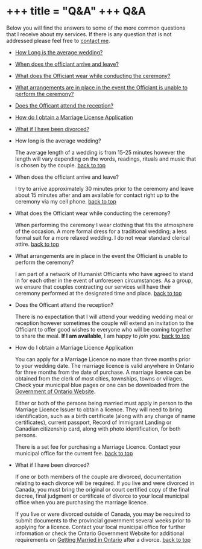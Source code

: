 +++
title = "Q&A"
+++
Q&A
===

Below you will find the answers to some of the more common questions that I receive about my services. If there is any question that is not addressed please feel free to [contact me](http://shawnsworld.ca/cms/ldc/contact-me/).

*   [How Long is the average wedding?](#How_Long_is_the_average_wedding)
*   [When does the officiant arrive and leave?](#When_does_the_officiant_arrive_)
*   [What does the Officiant wear while conducting the ceremony?](#What_does_the_Officiant_wear_wh)
*   [What arrangements are in place in the event the Officiant is unable to perform the ceremony?](#What_arrangements_are_in_place_)
*   [Does the Officant attend the reception?](#Does_the_Officant_attend_the_re)
*   [How do I obtain a Marriage License Application](#How_do_I_obtain_a_Marriage_Lice)
*   [What if I have been divorced?](#What_if_I_have_been_divorced)

*   How long is the average wedding?
    
    The average length of a wedding is from 15-25 minutes however the length will vary depending on the words, readings, rituals and music that is chosen by the couple. [back to top](#How_Long_is_the_average_wedding_top)
    
*   When does the officiant arrive and leave?
    
    I try to arrive approximately 30 minutes prior to the ceremony and leave about 15 minutes after and am available for contact right up to the ceremony via my cell phone. [back to top](#When_does_the_officiant_arrive__top)
    
*   What does the Officiant wear while conducting the ceremony?
    
    When performing the ceremony I wear clothing that fits the atmosphere of the occasion. A more formal dress for a traditional wedding; a less formal suit for a more relaxed wedding. I do not wear standard clerical attire. [back to top](#What_does_the_Officiant_wear_wh_top)
    
*   What arrangements are in place in the event the Officiant is unable to perform the ceremony?
    
    I am part of a network of Humanist Officiants who have agreed to stand in for each other in the event of unforeseen circumstances. As a group, we ensure that couples contracting our services will have their ceremony performed at the designated time and place. [back to top](#What_arrangements_are_in_place__top)
    
*   Does the Officant attend the reception?
    
    There is no expectation that I will attend your wedding wedding meal or reception however sometimes the couple will extend an invitation to the Officiant to offer good wishes to everyone who will be coming together to share the meal. **If I am available**, I am happy to _join you_. [back to top](#Does_the_Officant_attend_the_re_top)
    
*   How do I obtain a Marriage Licence Application
    
    You can apply for a Marriage Licence no more than three months prior to your wedding date. The marriage licence is valid anywhere in Ontario for three months from the date of purchase. A marriage licence can be obtained from the clerk of most cities, townships, towns or villages. Check your municipal blue pages or one can be downloaded from the [Government of Ontario Website](https://www.orgforms.gov.on.ca/eForms/start.do?lang=en).  
      
    Either or both of the persons being married must apply in person to the Marriage Licence Issuer to obtain a licence. They will need to bring identification, such as a birth certificate (along with any change of name certificates), current passport, Record of Immigrant Landing or Canadian citizenship card, along with photo identification, for both persons.  
      
    There is a set fee for purchasing a Marriage Licence. Contact your municipal office for the current fee. [back to top](#How_do_I_obtain_a_Marriage_Lice_top)
    
*   What if I have been divorced?
    
    If one or both members of the couple are divorced, documentation relating to each divorce will be required. If you live and were divorced in Canada, you must bring the original or court certified copy of the final decree, final judgment or certificate of divorce to your local municipal office when you are purchasing the marriage licence.  
      
    If you live or were divorced outside of Canada, you may be required to submit documents to the provincial government several weeks prior to applying for a licence. Contact your local municipal office for further information or check the Ontario Government Website for additional requirements on [Getting Married in Ontario](http://www.ontario.ca/en/life_events/married/012202) after a divorce. [back to top](#What_if_I_have_been_divorced_top)